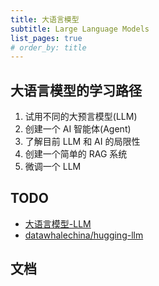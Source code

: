 ```yaml
---
title: 大语言模型
subtitle: Large Language Models
list_pages: true
# order_by: title
---
```


## 大语言模型的学习路径

1. 试用不同的大预言模型(LLM)
2. 创建一个 AI 智能体(Agent)
3. 了解目前 LLM 和 AI 的局限性
4. 创建一个简单的 RAG 系统
5. 微调一个 LLM

## TODO

* [大语言模型-LLM](https://mp.weixin.qq.com/s/GUxebYPjEaC7hyI5JpJrNQ)
* [datawhalechina/hugging-llm](https://github.com/datawhalechina/hugging-llm)



## 文档
